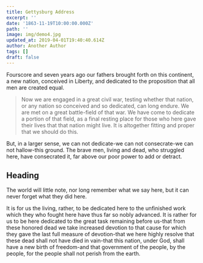 ```yaml
---
title: Gettysburg Address
excerpt: ''
date: '1863-11-19T10:00:00.000Z'
path: ''
image: img/demo4.jpg
updated_at: 2019-04-01T19:40:40.614Z
author: Another Author
tags: []
draft: false
---
```

Fourscore and seven years ago our fathers brought forth on this continent, a new nation, conceived in Liberty, and dedicated to the proposition that all men are created equal.

> Now we are engaged in a great civil war, testing whether that nation, or any nation so conceived and so dedicated, can long endure. We are met on a great battle\-field of that war. We have come to dedicate a portion of that field, as a final resting place for those who here gave their lives that that nation might live. It is altogether fitting and proper that we should do this.

But, in a larger sense, we can not dedicate\-we can not consecrate\-we can not hallow\-this ground. The brave men, living and dead, who struggled here, have consecrated it, far above our poor power to add or detract. 

## Heading

The world will little note, nor long remember what we say here, but it can never forget what they did here. 

It is for us the living, rather, to be dedicated here to the unfinished work which they who fought here have thus far so nobly advanced. It is rather for us to be here dedicated to the great task remaining before us\-that from these honored dead we take increased devotion to that cause for which they gave the last full measure of devotion\-that we here highly resolve that these dead shall not have died in vain\-that this nation, under God, shall have a new birth of freedom\-and that government of the people, by the people, for the people shall not perish from the earth.
